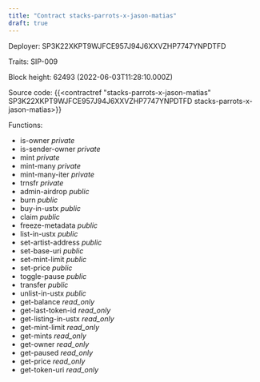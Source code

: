 ```yaml
---
title: "Contract stacks-parrots-x-jason-matias"
draft: true
---
```

Deployer: SP3K22XKPT9WJFCE957J94J6XXVZHP7747YNPDTFD

Traits:
SIP-009 



Block height: 62493 (2022-06-03T11:28:10.000Z)

Source code: {{<contractref "stacks-parrots-x-jason-matias" SP3K22XKPT9WJFCE957J94J6XXVZHP7747YNPDTFD stacks-parrots-x-jason-matias>}}

Functions:

* is-owner _private_
* is-sender-owner _private_
* mint _private_
* mint-many _private_
* mint-many-iter _private_
* trnsfr _private_
* admin-airdrop _public_
* burn _public_
* buy-in-ustx _public_
* claim _public_
* freeze-metadata _public_
* list-in-ustx _public_
* set-artist-address _public_
* set-base-uri _public_
* set-mint-limit _public_
* set-price _public_
* toggle-pause _public_
* transfer _public_
* unlist-in-ustx _public_
* get-balance _read_only_
* get-last-token-id _read_only_
* get-listing-in-ustx _read_only_
* get-mint-limit _read_only_
* get-mints _read_only_
* get-owner _read_only_
* get-paused _read_only_
* get-price _read_only_
* get-token-uri _read_only_
